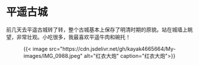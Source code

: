 # 平遥古城


前几天去平遥古城转了转，整个古城基本上保存了明清时期的原貌。站在城墙上眺望，非常壮观。小吃很多，我最喜欢平遥牛肉和碗托！
<!--more-->

<div align="center">
{{< image src="https://cdn.jsdelivr.net/gh/kayak4665664/My-images/IMG_0988.jpeg" alt="红衣大炮" caption="红衣大炮">}}
</div>

